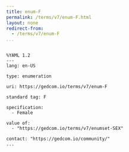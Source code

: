 ```yaml
---
title: enum-F
permalink: /terms/v7/enum-F.html
layout: none
redirect-from:
  - /terms/v7/enum-F
...
```


```

%YAML 1.2
---
lang: en-US

type: enumeration

uri: https://gedcom.io/terms/v7/enum-F

standard tag: F

specification:
  - Female

value of:
  - "https://gedcom.io/terms/v7/enumset-SEX"

contact: "https://gedcom.io/community/"
...

```

